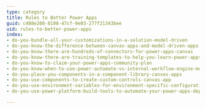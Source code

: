 ```yaml
---
type: category
title: Rules to Better Power Apps
guid: c408e208-8108-47cf-9e03-277f21343bee
uid: rules-to-better-power-apps
index:
- do-you-bundle-all-your-customizations-in-a-solution-model-driven
- do-you-know-the-difference-between-canvas-apps-and-model-driven-apps
- do-you-know-there-are-hundreds-of-connectors-for-power-apps-canvas
- do-you-know-there-are-training-templates-to-help-you-learn-power-apps-canvas
- do-you-know-to-claim-your-power-apps-community-plan
- do-you-know-when-to-use-power-automate-vs-internal-workflow-engine-model-driven-apps
- do-you-place-you-components-in-a-component-library-canvas-apps
- do-you-use-components-to-create-custom-controls-canvas-app
- do-you-use-environment-variables-for-environment-specific-configurations
- do-you-use-power-platform-build-tools-to-automate-your-power-apps-deployments

---
```



